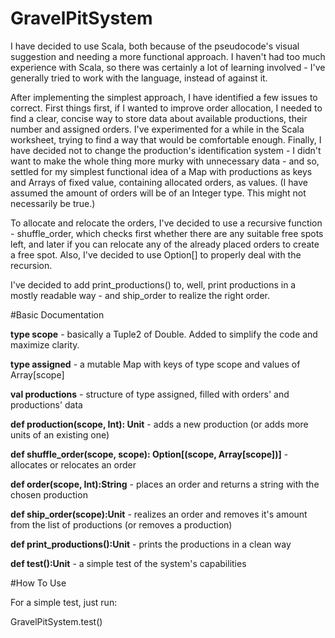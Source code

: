 # GravelPitSystem

I have decided to use Scala, both because of the pseudocode's visual suggestion and needing a more functional approach.
I haven't had too much experience with Scala, so there was certainly a lot of learning involved - I've generally tried to work with the language, 
instead of against it.

After implementing the simplest approach, I have identified a few issues to correct. 
First things first, if I wanted to improve order allocation, I needed to find a clear, concise way to store data about available productions, 
their number and assigned orders. I've experimented for a while in the Scala worksheet, trying to find a way that would be comfortable enough. 
Finally, I have decided not to change the production's identification system - I didn't want to make the whole thing more murky with unnecessary data - 
and so, settled for my simplest functional idea of a Map with productions as keys and Arrays of fixed value, containing allocated orders, as values. 
(I have assumed the amount of orders will be of an Integer type. This might not necessarily be true.)   

To allocate and relocate the orders, I've decided to use a recursive function - shuffle_order, which checks first whether there are any suitable free spots left, 
and later if you can relocate any of the already placed orders to create a free spot. Also, I've decided to use Option[] to properly deal with the recursion.

I've decided to add print_productions() to, well, print productions in a mostly readable way - and ship_order to realize the right order. 


#Basic Documentation

 **type scope** - basically a Tuple2 of Double. Added to simplify the code and maximize clarity. 

 **type assigned** - a mutable Map with keys of type scope and values of Array[scope]
 
 **val productions** - structure of type assigned, filled with orders' and productions' data
 
 **def production(scope, Int): Unit** - adds a new production (or adds more units of an existing one)

 **def shuffle_order(scope, scope): Option[(scope, Array[scope])]** - allocates or relocates an order
 
 **def order(scope, Int):String** - places an order and returns a string with the chosen production
 
 **def ship_order(scope):Unit** - realizes an order and removes it's amount from the list of productions (or removes a production)
 
 **def print_productions():Unit** - prints the productions in a clean way
 
 **def test():Unit** - a simple test of the system's capabilities

#How To Use

For a simple test, just run: 

GravelPitSystem.test()